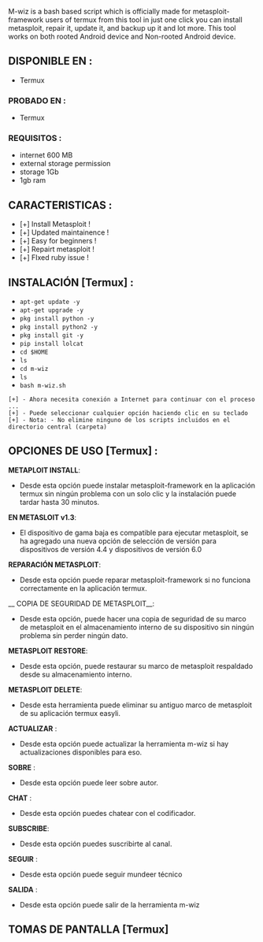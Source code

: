 
M-wiz is a bash based script which is officially made for metasploit-framework users of termux from this tool in just one click you can install metasploit, repair it, update it, and backup up it and lot more. This tool works on both rooted Android device and Non-rooted Android device.

## DISPONIBLE EN :

* Termux

### PROBADO EN :

* Termux

### REQUISITOS :
* internet 600 MB
* external storage permission
* storage 1Gb
* 1gb ram

## CARACTERISTICAS :
* [+] Install Metasploit !
* [+] Updated maintainence !
* [+] Easy for beginners !
* [+] Repairt metasploit !
* [+] FIxed ruby issue !

## INSTALACIÓN [Termux] :

* `apt-get update -y`
* `apt-get upgrade -y`
* `pkg install python -y`
* `pkg install python2 -y`
* `pkg install git -y`
* `pip install lolcat`
* `cd $HOME`
* `ls`
* `cd m-wiz`
* `ls`
* `bash m-wiz.sh`
```
[+] - Ahora necesita conexión a Internet para continuar con el proceso ...
[+] - Puede seleccionar cualquier opción haciendo clic en su teclado
[+] - Nota: - No elimine ninguno de los scripts incluidos en el directorio central (carpeta)
```
## OPCIONES DE USO [Termux] :

__METAPLOIT INSTALL__:
- Desde esta opción puede instalar metasploit-framework en la aplicación termux sin ningún problema con un solo clic y la instalación puede tardar hasta 30 minutos.

__EN METASLOIT v1.3__:
- El dispositivo de gama baja es compatible para ejecutar metasploit, se ha agregado una nueva opción de selección de versión para dispositivos de versión 4.4 y dispositivos de versión 6.0

__REPARACIÓN METASPLOIT__:
- Desde esta opción puede reparar metasploit-framework si no funciona correctamente en la aplicación termux.

__ COPIA DE SEGURIDAD DE METASPLOIT__:
- Desde esta opción, puede hacer una copia de seguridad de su marco de metasploit en el almacenamiento interno de su dispositivo sin ningún problema sin perder ningún dato.

__METASPLOIT RESTORE__:
- Desde esta opción, puede restaurar su marco de metasploit respaldado desde su almacenamiento interno.

__METASPLOIT DELETE__:
- Desde esta herramienta puede eliminar su antiguo marco de metasploit de su aplicación termux easyli.

__ACTUALIZAR__ :
- Desde esta opción puede actualizar la herramienta m-wiz si hay actualizaciones disponibles para eso.

__SOBRE__ :
- Desde esta opción puede leer sobre autor.

__CHAT__ :
- Desde esta opción puedes chatear con el codificador.

__SUBSCRIBE__:
- Desde esta opción puedes suscribirte al canal.

__SEGUIR__ :
- Desde esta opción puede seguir mundeer técnico

__SALIDA__ :
- Desde esta opción puede salir de la herramienta m-wiz

## TOMAS DE PANTALLA [Termux]
